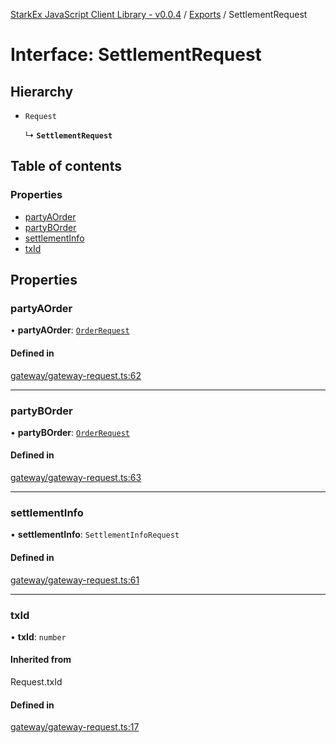 [StarkEx JavaScript Client Library - v0.0.4](../README.md) / [Exports](../modules.md) / SettlementRequest

# Interface: SettlementRequest

## Hierarchy

- `Request`

  ↳ **`SettlementRequest`**

## Table of contents

### Properties

- [partyAOrder](SettlementRequest.md#partyaorder)
- [partyBOrder](SettlementRequest.md#partyborder)
- [settlementInfo](SettlementRequest.md#settlementinfo)
- [txId](SettlementRequest.md#txid)

## Properties

### partyAOrder

• **partyAOrder**: [`OrderRequest`](OrderRequest.md)

#### Defined in

[gateway/gateway-request.ts:62](https://github.com/starkware-libs/starkex-js/blob/5a44e1f/src/lib/gateway/gateway-request.ts#L62)

---

### partyBOrder

• **partyBOrder**: [`OrderRequest`](OrderRequest.md)

#### Defined in

[gateway/gateway-request.ts:63](https://github.com/starkware-libs/starkex-js/blob/5a44e1f/src/lib/gateway/gateway-request.ts#L63)

---

### settlementInfo

• **settlementInfo**: `SettlementInfoRequest`

#### Defined in

[gateway/gateway-request.ts:61](https://github.com/starkware-libs/starkex-js/blob/5a44e1f/src/lib/gateway/gateway-request.ts#L61)

---

### txId

• **txId**: `number`

#### Inherited from

Request.txId

#### Defined in

[gateway/gateway-request.ts:17](https://github.com/starkware-libs/starkex-js/blob/5a44e1f/src/lib/gateway/gateway-request.ts#L17)
